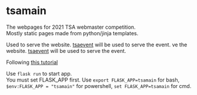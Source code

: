 # tsamain

The webpages for 2021 TSA webmaster competition.  
Mostly static pages made from python/jinja templates.

Used to serve the website. [tsaevent](https://github.com/superTyDev/tsaevent) will be used to serve the event. ve the website. [tsaevent](https://github.com/superTyDev/tsaevent) will be used to serve the event.

Following [this tutorial](https://flask.palletsprojects.com/en/2.0.x/tutorial/views/)

Use `flask run` to start app.  
You must set FLASK_APP first. Use `export FLASK_APP=tsamain` for bash, `$env:FLASK_APP = "tsamain"` for powershell, `set FLASK_APP=tsamain` for cmd.
